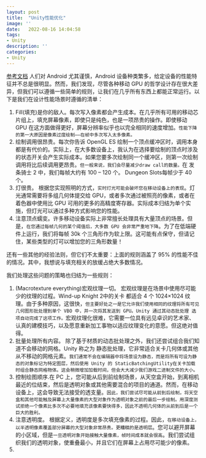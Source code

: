 ```yaml
---
layout: post
title:  "Unity性能优化"
image: ''
date:   2022-08-16 14:04:58
tags:
- Unity
description: ''
categories: 
- Unity
---
```

[参考文档](http://robotinvader.com/blog/?p=438)
人们对 Android 尤其谨慎，Android 设备种类繁多，给定设备的性能特征并不总是很明显。然而，我们发现，尽管各种移动 GPU 的哲学设计存在很大差异，但我们可以遵循一些简单的规则，让我们在几乎所有东西上都能正常运行。以下是我们在设计性能场景时遵循的清单：  

1. Fill(填充)是你的敌人。每次写入像素都会产生成本。在几乎所有可用的移动芯片组上，填充屏幕像素，即使只是纯色，也是一项昂贵的操作。即使移动 GPU 在这方面做得更好，屏幕分辨率似乎也以完全相同的速度增加。```性能下降的第一大原因是像素过度绘制——在帧中多次写入太多像素。```
2. 绘制调用很昂贵。每次你告诉 OpenGL ES 绘制一个顶点缓冲区时，调用本身都是有代价的。实际上，在大多数设备上，我认为在选择要绘制的顶点时涉及的状态开关会产生实际成本。如果您要多次绘制同一个缓冲区，则第一次绘制调用将比后续调用更昂贵。```但一般来说，我们会尽量减少draw call的数量。```在 发条骑士 2 中，我们每帧大约有 100 – 120 个。  Dungeon Slots每帧少于 40 个。
3. 灯很贵。 根据您实现照明的方式，```实时灯光可能会破坏您在移动设备上的表现```。灯光通常需要将多组几何体提交给 GPU，或者多次通过被照亮的像素，或者在着色器中使用比 GPU 可用的更多的高精度寄存器。实际成本归结为单个实施，但灯光可以通过多种方式影响您的性能。
4. 注意顶点蠕变。许多移动设备实际上非常擅长处理具有大量顶点的场景。但是，```在您通过每帧几何的某个阈值后，大多数 GPU 会非常严重地下降```。为了在低端硬件上运行，我们将每帧 30k 个三角形作为软上限。这可能有点保守，但请记住，某些类型的灯可以增加您的三角形数量！

还有一些其他的经验法则，但它们不太重要：上面的规则涵盖了 95% 的性能不佳的情况。其中，我想说与填充相关的放缓占绝大多数情况。

我们处理这些问题的策略也归结为一些规则：
1. (Macrotexture everything)宏观纹理一切。 宏观纹理是在场景中使用尽​​可能少的纹理的过程。Wind-up Knight 2中的关卡 都适合 4 个 1024×1024 纹理。由于多种原因，这很快，```但主要好处之一是它允许我们使用相同的纹理将所有可见几何图形批处理到单个 VBO 中，并一次将其发送到 GPU。Unity 通过其动态批处理 选项自动完成了这项工作。```宏观纹理化很难，它需要一位具有远见卓识的艺术家、认真的建模技巧，以及愿意重新加工事物以适应纹理变化的意愿。但这绝对值得。
2. 批量处理所有内容。 除了基于材质的动态批处理之外，我们还尝试组合我们知道不会移动的网格。Unity 称之为 静态批处理，它非常适合关卡几何体或其他从不移动的网格元素。```我们通常不会在编辑器中将场景设为静态，而是将所有可设为静态的对象标记为特定图层，然后使用 Unity 的 StaticBatchingUtility在关卡加载时组合静态网格物体。这会稍微增加加载时间，但会大大减少我们游戏二进制文件的大小。```
3. 控制绘图顺序.在 PC 上，您可能从后到前绘制场景，从天空盒开始，到离相机最近的位结束，然后是透明对象或其他需要混合的项目的通道。然而，在移动设备上，这会导致无法接受的透支量。```因此，我们尝试尽可能从前到后绘制，将天空盒和其他可能触及屏幕上大量像素的大型对象作为透明对象之前的最后一步绘制。用深度测试拒绝一个像素比多次不必要地填充该像素要快得多，因此不透明几何体的从前到后是一个巨大的胜利。```  
4. 注意透明度。  根据定义，透明度是多次填充像素的过程。因此，```在移动设备上，以半透明像素覆盖部分屏幕的大型对象非常昂贵。更糟糕的是透明层```。您可以避开屏幕的小区域，但是```一旦透明对象开始接触大量像素，帧时间成本就会很高```。我们尝试组织我们的透明对象，使重叠最小，并且它们在屏幕上占用尽可能少的像素。
5. 